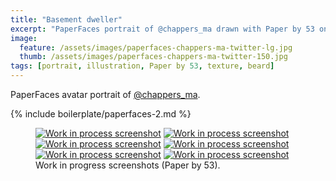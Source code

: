 ```yaml
---
title: "Basement dweller"
excerpt: "PaperFaces portrait of @chappers_ma drawn with Paper by 53 on an iPad."
image: 
  feature: /assets/images/paperfaces-chappers-ma-twitter-lg.jpg
  thumb: /assets/images/paperfaces-chappers-ma-twitter-150.jpg
tags: [portrait, illustration, Paper by 53, texture, beard]
---
```


PaperFaces avatar portrait of <a href="http://twitter.com/chappers_ma">@chappers_ma</a>.

{% include boilerplate/paperfaces-2.md %}

<figure class="half">
	<a href="{{ site.url }}/assets/images/paperfaces-chappers-ma-process-1-lg.jpg"><img src="{{ site.url }}/assets/images/paperfaces-chappers-ma-process-1-600.jpg" alt="Work in process screenshot"></a>
	<a href="{{ site.url }}/assets/images/paperfaces-chappers-ma-process-2-lg.jpg"><img src="{{ site.url }}/assets/images/paperfaces-chappers-ma-process-2-600.jpg" alt="Work in process screenshot"></a>
	<a href="{{ site.url }}/assets/images/paperfaces-chappers-ma-process-3-lg.jpg"><img src="{{ site.url }}/assets/images/paperfaces-chappers-ma-process-3-600.jpg" alt="Work in process screenshot"></a>
	<a href="{{ site.url }}/assets/images/paperfaces-chappers-ma-process-4-lg.jpg"><img src="{{ site.url }}/assets/images/paperfaces-chappers-ma-process-4-600.jpg" alt="Work in process screenshot"></a>
	<a href="{{ site.url }}/assets/images/paperfaces-chappers-ma-process-5-lg.jpg"><img src="{{ site.url }}/assets/images/paperfaces-chappers-ma-process-5-600.jpg" alt="Work in process screenshot"></a>
	<a href="{{ site.url }}/assets/images/paperfaces-chappers-ma-process-6-lg.jpg"><img src="{{ site.url }}/assets/images/paperfaces-chappers-ma-process-6-600.jpg" alt="Work in process screenshot"></a>
	<figcaption>Work in progress screenshots (Paper by 53).</figcaption>
</figure>
